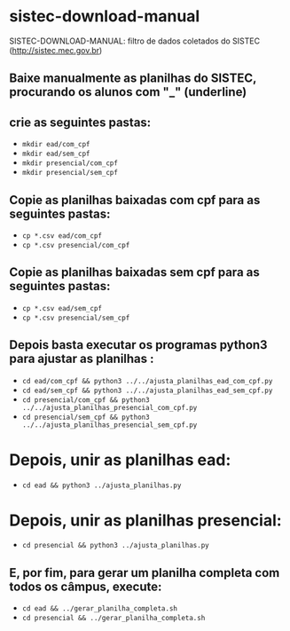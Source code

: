 # sistec-download-manual
SISTEC-DOWNLOAD-MANUAL: filtro de dados coletados do SISTEC (http://sistec.mec.gov.br)

## Baixe manualmente as planilhas do SISTEC, procurando os alunos com "_" (underline)

## crie as seguintes pastas:
* `mkdir ead/com_cpf`
* `mkdir ead/sem_cpf`
* `mkdir presencial/com_cpf`
* `mkdir presencial/sem_cpf`

## Copie as planilhas baixadas com cpf para as seguintes pastas:
* `cp *.csv ead/com_cpf`
* `cp *.csv presencial/com_cpf`

## Copie as planilhas baixadas sem cpf para as seguintes pastas:
* `cp *.csv ead/sem_cpf`
* `cp *.csv presencial/sem_cpf`

## Depois basta executar os programas python3 para ajustar as planilhas :
* `cd ead/com_cpf && python3 ../../ajusta_planilhas_ead_com_cpf.py`
* `cd ead/sem_cpf && python3 ../../ajusta_planilhas_ead_sem_cpf.py`
* `cd presencial/com_cpf && python3 ../../ajusta_planilhas_presencial_com_cpf.py`
* `cd presencial/sem_cpf && python3 ../../ajusta_planilhas_presencial_sem_cpf.py`

# Depois, unir as planilhas ead:
* `cd ead && python3 ../ajusta_planilhas.py`

# Depois, unir as planilhas presencial:
* `cd presencial && python3 ../ajusta_planilhas.py`

## E, por fim, para gerar um planilha completa com todos os câmpus, execute:
* `cd ead && ../gerar_planilha_completa.sh`
* `cd presencial && ../gerar_planilha_completa.sh`

